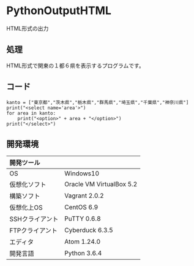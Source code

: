 # PythonOutputHTML
HTML形式の出力

## 処理
HTML形式で関東の１都６県を表示するプログラムです。

## コード
```
kanto = ["東京都","茨木県","栃木県","群馬県","埼玉県","千葉県","神奈川県"]
print("<select name='area'>")
for area in kanto:
    print("<option>" + area + "</option>")
print("</select>")
```
  
## 開発環境
| 開発ツール |  |
|:-|:-|
| OS | Windows10 |
| 仮想化ソフト | Oracle VM VirtualBox 5.2 |
| 構築ソフト | Vagrant 2.0.2 |
| 仮想化上OS | CentOS 6.9 |
| SSHクライアント | PuTTY 0.6.8 |
| FTPクライアント | Cyberduck 6.3.5 |
| エディタ | Atom 1.24.0 |
| 開発言語 | Python 3.6.4 |
